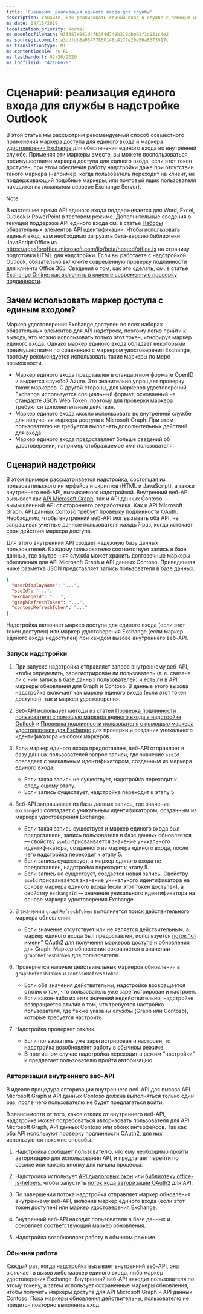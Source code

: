 ```yaml
---
title: 'Сценарий: реализация единого входа для службы'
description: Узнайте, как реализовать единый вход в службе с помощью маркера единого входа и маркера удостоверения Exchange, предоставляемых надстройкой Outlook.
ms.date: 04/15/2019
localization_priority: Normal
ms.openlocfilehash: 933387e941d4fb3f4d749b319abb01f1c931c4e2
ms.sourcegitcommit: a3ddfdb8a95477850148c4177e20e56a8673517c
ms.translationtype: MT
ms.contentlocale: ru-RU
ms.lasthandoff: 02/20/2020
ms.locfileid: "42166679"
---
```

# <a name="scenario-implement-single-sign-on-to-your-service-in-an-outlook-add-in"></a>Сценарий: реализация единого входа для службы в надстройке Outlook

В этой статье мы рассмотрим рекомендуемый способ совместного применения [маркера доступа для единого входа](authenticate-a-user-with-an-sso-token.md) и [маркера удостоверения Exchange](authenticate-a-user-with-an-identity-token.md) для обеспечения единого входа во внутренней службе. Применяя эти маркеры вместе, вы можете воспользоваться преимуществами маркера доступа для единого входа, если этот токен доступен, при этом обеспечив работу надстройки даже при отсутствии такого маркера (например, когда пользователь переходит на клиент, не поддерживающий подобные маркеры, или почтовый ящик пользователя находится на локальном сервере Exchange Server).


> [!NOTE]
> В настоящее время API единого входа поддерживается для Word, Excel, Outlook и PowerPoint в тестовом режиме. Дополнительные сведения о текущей поддержке API единого входа см. в статье [Наборы обязательных элементов API идентификации](../reference/requirement-sets/identity-api-requirement-sets.md).
> Чтобы использовать единый вход, вам необходимо загрузить бета-версию библиотеки JavaScript Office из https://appsforoffice.microsoft.com/lib/beta/hosted/office.js на страницу подготовки HTML для надстройки.
> Если вы работаете с надстройкой Outlook, обязательно включите современную проверку подлинности для клиента Office 365. Сведения о том, как это сделать, см. в статье [Exchange Online: как включить в клиенте современную проверку подлинности](https://social.technet.microsoft.com/wiki/contents/articles/32711.exchange-online-how-to-enable-your-tenant-for-modern-authentication.aspx).


## <a name="why-use-the-sso-access-token"></a>Зачем использовать маркер доступа с единым входом?

Маркер удостоверения Exchange доступен во всех наборах обязательных элементов для API надстроек, поэтому легко прийти к выводу, что можно использовать только этот токен, игнорируя маркер единого входа. Однако маркер единого входа обладает некоторыми преимуществами по сравнению с маркером удостоверения Exchange, поэтому рекомендуется использовать такие маркеры по мере возможности.

- Маркер единого входа представлен в стандартном формате OpenID и выдается службой Azure. Это значительно упрощает проверку таких маркеров. С другой стороны, для маркеров удостоверений Exchange используется специальный формат, основанный на стандарте JSON Web Token, поэтому для проверки маркера требуются дополнительные действия.
- Маркер единого входа можно использовать во внутренней службе для получения маркера доступа к Microsoft Graph. При этом пользователю не требуется выполнять дополнительных действий для входа.
- Маркер единого входа предоставляет больше сведений об удостоверении, например отображаемое имя пользователя.

## <a name="add-in-scenario"></a>Сценарий надстройки

В этом примере рассматривается надстройка, состоящая из пользовательского интерфейса и скриптов (HTML и JavaScript), а также внутреннего веб-API, вызываемого надстройкой. Внутренний веб-API вызывает как [API Microsoft Graph](/graph/overview), так и API данных Contoso — вымышленный API от стороннего разработчика. Как и API Microsoft Graph, API данных Contoso требует проверку подлинности OAuth. Необходимо, чтобы внутренний веб-API мог вызывать оба API, не запрашивая учетные данные пользователя каждый раз, когда истекает срок действия маркера доступа.

Для этого внутренний API создает надежную базу данных пользователей. Каждому пользователю соответствует запись в базе данных, где внутренняя служба может хранить долговечные маркеры обновления для API Microsoft Graph и API данных Contoso. Приведенная ниже разметка JSON представляет запись пользователя в базе данных.

```JSON
{
  "userDisplayName": "...",
  "ssoId": "...",
  "exchangeId": "...",
  "graphRefreshToken": "...",
  "contosoRefreshToken": "..."
}
```

Надстройка включает маркер доступа для единого входа (если этот токен доступен) или маркер удостоверения Exchange (если маркер единого входа недоступен) при каждом вызове внутреннего веб-API.

### <a name="add-in-startup"></a>Запуск надстройки

1. При запуске надстройка отправляет запрос внутреннему веб-API, чтобы определить, зарегистрирован ли пользователь (т. е. связана ли с ним запись в базе данных пользователей) и есть ли в API маркеры обновления для Graph и Contoso. В данные этого вызова надстройка включает как маркер единого входа (если этот токен доступен), так и маркер удостоверения.

1. Веб-API использует методы из статей [Проверка подлинности пользователя с помощью маркера единого входа в надстройке Outlook](authenticate-a-user-with-an-sso-token.md) и [Проверка подлинности пользователя с помощью маркера удостоверения для Exchange](authenticate-a-user-with-an-identity-token.md) для проверки и создания уникального идентификатора из обоих маркеров.

1. Если маркер единого входа предоставлен, веб-API отправляет в базу данных пользователей запрос записи, где значение `ssoId` совпадает с уникальным идентификатором, созданным из маркера единого входа.
   - Если такая запись не существует, надстройка переходит к следующему этапу.
   - Если запись существует, надстройка переходит к этапу 5.

1. Веб-API запрашивает из базы данных запись, где значение `exchangeId` совпадает с уникальным идентификатором, созданным из маркера удостоверения Exchange.
   - Если такая запись существует и маркер единого входа был предоставлен, запись пользователя в базе данных обновляется — свойству `ssoId` присваивается значение уникального идентификатора, созданного из маркера единого входа, после чего надстройка переходит к этапу 5.
   - Если запись существует, а маркер единого входа не предоставлен, надстройка переходит к этапу 5.
   - Если запись не существует, создается новая запись. Свойству `ssoId` присваивается значение уникального идентификатора на основе маркера единого входа (если этот токен доступен), а свойству `exchangeId` — значение уникального идентификатора на основе маркера удостоверения Exchange.

1. В значении `graphRefreshToken` выполняется поиск действительного маркера обновления.
   - Если значение отсутствует или не является действительным, а маркер единого входа был предоставлен, используется [поток "от имени" OAuth2](/azure/active-directory/develop/active-directory-v2-protocols-oauth-on-behalf-of) для получения маркеров доступа и обновления для Graph. Маркер обновления сохраняется в значении `graphRefreshToken` для пользователя.

1. Проверяется наличие действительных маркеров обновления в `graphRefreshToken` и `contosoRefreshToken`.
   - Если оба значения действительны, надстройке возвращается отклик о том, что пользователь уже зарегистрирован и настроен.
   - Если какое-либо из этих значений недействительно, надстройке возвращается отклик о том, что требуется настройка пользователя, где также указаны службы (Graph или Contoso), которые требуется настроить.

1. Надстройка проверяет отклик.
   - Если пользователь уже зарегистрирован и настроен, то надстройка возобновляет работу в обычном режиме.
   - В противном случае надстройка переходит в режим "настройки" и предлагает пользователю пройти авторизацию.

### <a name="authorize-the-backend-web-api"></a>Авторизация внутреннего веб-API

В идеале процедура авторизации внутреннего веб-API для вызова API Microsoft Graph и API данных Contoso должна выполняться только один раз, после чего пользователю не будет предлагаться войти.

В зависимости от того, каков отклик от внутреннего веб-API, надстройке может потребоваться авторизовать пользователя для API Microsoft Graph, API данных Contoso или обоих интерфейсов. Так как оба API используют проверку подлинности OAuth2, для них используются похожие способы.

1. Надстройка сообщает пользователю, что ему необходимо пройти авторизацию для использования API, и предлагает перейти по ссылке или нажать кнопку для начала процесса.

1. Надстройка использует [API диалоговых окон](/javascript/api/office/office.ui#displaydialogasync-startaddress--options--callback-) или [библиотеку office-js-helpers](https://github.com/OfficeDev/office-js-helpers), чтобы запустить [поток кода авторизации OAuth2](/azure/active-directory/develop/active-directory-protocols-oauth-code) для API.

1. По завершении потока надстройка отправляет маркер обновления внутреннему веб-API, включив маркер единого входа (если этот токен доступен) или маркер удостоверения Exchange.

1. Внутренний веб-API находит пользователя в базе данных и обновляет соответствующий маркер обновления.

1. Надстройка возобновляет работу в обычном режиме.

### <a name="normal-operation"></a>Обычная работа

Каждый раз, когда надстройка вызывает внутренний веб-API, она включает в вызов либо маркер единого входа, либо маркер удостоверения Exchange. Внутренний веб-API находит пользователя по этому токену, а затем использует сохраненные маркеры обновления, чтобы получить маркеры доступа для API Microsoft Graph и API данных Contoso. Пока маркеры обновления действительны, пользователю не придется повторно выполнять вход.
